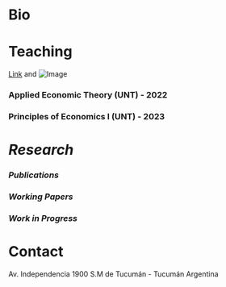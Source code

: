 # **Bio**



# **Teaching**
[Link]([url]()) and ![Image](src)
### Applied Economic Theory (UNT) - 2022

### Principles of Economics I (UNT) - 2023

# **_Research_**
### _Publications_

### _Working Papers_

### _Work in Progress_

# **Contact**

Av. Independencia 1900
S.M de Tucumán - Tucumán
Argentina
